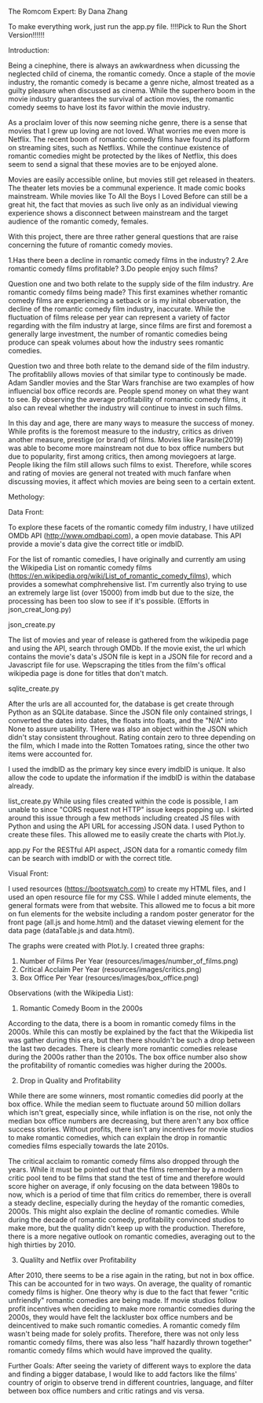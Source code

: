 The Romcom Expert:
By Dana Zhang

To make everything work, just run the app.py file.
!!!!Pick to Run the Short Version!!!!!!

Introduction:

Being a cinephine, there is always an awkwardness when dicussing the neglected child of cinema, the romantic comedy. Once a staple of the movie industry, the romantic comedy is became a genre niche, almost treated as a guilty pleasure when discussed as cinema. While the superhero boom in the movie industry guarantees the survival of action movies, the romantic comedy seems to have lost its favor within the movie industry. 

As a proclaim lover of this now seeming niche genre, there is a sense that movies that I grew up loving are not loved. What worries me even more is Netflix. The recent boom of romantic comedy films have found its platform on streaming sites, such as Netflixs. While the continue existence of romantic comedies might be protected by the likes of Netflix, this does seem to send a signal that these movies are to be enjoyed alone. 

Movies are easily accessible online, but movies still get released in theaters. The theater lets movies be a communal experience. It made comic books mainstream. While movies like To All the Boys I Loved Before can still be a great hit, the fact that movies as such live only as an individual viewing experience shows a disconnect between mainstream and the target audience of the romantic comedy, females.

With this project, there are three rather general questions that are raise concerning the future of romantic comedy movies. 

1.Has there been a decline in romantic comedy films in the industry?
2.Are romantic comedy films profitable?
3.Do people enjoy such films?

Question one and two both relate to the supply side of the film industry. Are romantic comedy films being made? This first examines whether romantic comedy films are experiencing a setback or is my inital observation, the decline of the romantic comedy film industry, inaccurate. While the fluctuation of films release per year can represent a variety of factor regarding with the film industry at large, since films are first and foremost a generally large investment, the number of romantic comedies being produce can speak volumes about how the industry sees romantic comedies. 

Question two and three both relate to the demand side of the film industry. The profitablily allows movies of that similar type to continously be made. Adam Sandler movies and the Star Wars franchise are two examples of how influencial box office records are. People spend money on what they want to see. By observing the average profitability of romantic comedy films, it also can reveal whether the industry will continue to invest in such films. 

In this day and age, there are many ways to measure the success of money. While profits is the foremost measure to the industry, critics as driven another measure, prestige (or brand) of films. Movies like Parasite(2019) was able to become more mainstream not due to box office numbers but due to popularity, first among critics, then among moviegoers at large. People liking the film still allows such films to exist. Therefore, while scores and rating of movies are general not treated with much fanfare when discussing movies, it affect which movies are being seen to a certain extent.

Methology:

Data Front:

To explore these facets of the romantic comedy film industry, I have utilized OMDb API (http://www.omdbapi.com), a open movie database. This API provide a movie's data give the correct title or imdbID.

For the list of romantic comedies, I have originally and currently am using the Wikipedia List on romantic comedy films (https://en.wikipedia.org/wiki/List_of_romantic_comedy_films), which provides a somewhat comphrehensive list. I'm currently also trying to use an extremely large list (over 15000) from imdb but due to the size, the processing has been too slow to see if it's possible. (Efforts in json_creat_long.py)

json_create.py

The list of movies and year of release is gathered from the wikipedia page and using the API, search through OMDb. If the movie exist, the url which contains the movie's data's JSON file is kept in a JSON file for record and a Javascript file for use. Wepscraping the titles from the film's offical wikipedia page is done for titles that don't match. 

sqlite_create.py

After the urls are all accounted for, the database is get create through Python as an SQLite database. Since the JSON file only contained strings, I converted the dates into dates, the floats into floats, and the "N/A" into None to assure usability. THere was also an object within the JSON which didn't stay consistent throughout. Rating contain zero to three depending on the film, which I made into the Rotten Tomatoes rating, since the other two items were accounted for.

I used the imdbID as the primary key since every imdbID is unique. It also allow the code to update the information if the imdbID is within the database already.

list_create.py
While using files created within the code is possible, I am unable to since "CORS request not HTTP" issue keeps popping up. I skirted around this issue through a few methods including created JS files with Python and using the API URL for accessing JSON data. I used Python to create these files. This allowed me to easily create the charts with Plot.ly.

app.py
For the RESTful API aspect, JSON data for a romantic comedy film can be search with imdbID or with the correct title.

Visual Front:

I used resources (https://bootswatch.com) to create my HTML files, and I used an open resource file for my CSS. While I added minute elements, the general formats were from that website. This allowed me to focus a bit more on fun elements for the website including a random poster generator for the front page (all.js and home.html) and the dataset viewing element for the data page (dataTable.js and data.html). 

The graphs were created with Plot.ly. I created three graphs:

1. Number of Films Per Year (resources/images/number_of_films.png)
2. Critical Acclaim Per Year (resources/images/critics.png)
3. Box Office Per Year (resources/images/box_office.png)

Observations (with the Wikipedia List):

1. Romantic Comedy Boom in the 2000s

According to the data, there is a boom in romantic comedy films in the 2000s. While this can mostly be explained by the fact that the Wikipedia list was gather during this era, but then there shouldn't be such a drop between the last two decades. There is clearly more romantic comedies release during the 2000s rather than the 2010s. The box office number also show the profitability of romantic comedies was higher during the 2000s. 

2. Drop in Quality and Profitability

While there are some winners, most romantic comedies did poorly at the box office. While the median seem to fluctuate around 50 million dollars which isn't great, especially since, while inflation is on the rise, not only the median box office numbers are decreasing, but there aren't any box office success stories. Without profits, there isn't any incentives for movie studios to make romantic comedies, which can explain the drop in romantic comedies films especially towards the late 2010s.

The critical acclaim to romantic comedy films also dropped through the years. While it must be pointed out that the films remember by a modern critic pool tend to be films that stand the test of time and therefore would score higher on average, if only focusing on the data between 1980s to now, which is a period of time that film critics do remember, there is overall a steady decline, especially during the heyday of the romantic comedies, 2000s. This might also explain the decline of romantic comedies. While during the decade of romantic comedy, profitability convinced studios to make more, but the quality didn't keep up with the production. Therefore, there is a more negative outlook on romantic comedies, averaging out to the high thirties by 2010. 

3. Qualilty and Netflix over Profitability

After 2010, there seems to be a rise again in the rating, but not in box office. This can be accounted for in two ways.  On average, the quality of romantic comedy films is higher. One theory why is due to the fact that fewer "critic unfriendly" romantic comedies are being made. If movie studios follow profit incentives when deciding to make more romantic comedies during the 2000s, they would have felt the lackluster box office numbers and be deincentived to make such romantic comedies. A romantic comedy film wasn't being made for solely profits. Therefore, there was not only less romantic comedy films, there was also less "half hazardly thrown together" romantic comedy films which would have improved the quality.

Further Goals:
After seeing the variety of different ways to explore the data and finding a bigger database, I would like to add factors like the films' country of origin to observe trend in different countries, language, and filter between box office numbers and critic ratings and vis versa. 
